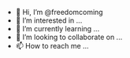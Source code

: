 - 👋 Hi, I’m @freedomcoming
- 👀 I’m interested in ...
- 🌱 I’m currently learning ...
- 💞️ I’m looking to collaborate on ...
- 📫 How to reach me ...

<!---
freedomcoming/freedomcoming is a ✨ special ✨ repository because its `README.md` (this file) appears on your GitHub profile.
You can click the Preview link to take a look at your changes.
--->
